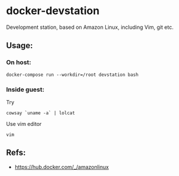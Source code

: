 # docker-devstation
Development station, based on Amazon Linux, including Vim, git etc.

## Usage:
### On host:
~~~
docker-compose run --workdir=/root devstation bash
~~~

### Inside guest:
Try
~~~
cowsay `uname -a` | lolcat
~~~
Use vim editor
~~~
vim
~~~

## Refs:
- https://hub.docker.com/_/amazonlinux
